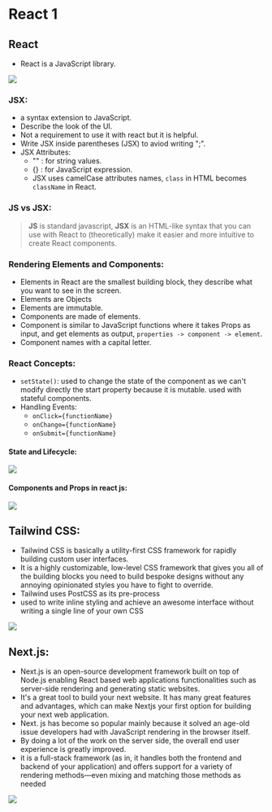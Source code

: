 # React 1

## React
* React is a JavaScript library.

![](https://www.spec-india.com/wp-content/uploads/2020/01/Top-Companies-Using-ReactJS.png)

### JSX:
* a syntax extension to JavaScript. 
* Describe the look of the UI.
* Not a requirement to use it with react but it is helpful.
* Write JSX inside parentheses (JSX) to aviod writing ";".
* JSX  Attributes:
  - "" : for string values.
  - {} : for JavaScript expression.
  - JSX uses camelCase attributes names, `class` in HTML becomes `className` in React.

### JS vs JSX:
> **JS** is standard javascript, **JSX** is an HTML-like syntax that you can use with React to (theoretically) make it easier and more intuitive to create React components.

### Rendering Elements and Components:
* Elements in React are the smallest building block, they describe what you want to see in the screen.
* Elements are Objects
* Elements are immutable.
* Components are made of elements.
* Component is similar to JavaScript functions where it takes Props as input, and get elements as output, `properties -> component -> element`.
* Component names with a capital letter.

### React Concepts:
* `setState()`: used to change the state of the component as we can't modify directly the start property because it is mutable. used with stateful components.
* Handling Events: 
  - `onClick={functionName}`
  - `onChange={functionName}`
  - `onSubmit={functionName}`

#### State and Lifecycle:

![](https://2.bp.blogspot.com/-hG_eQYv5-Fo/WCGvwiJSLFI/AAAAAAAABzU/Gu832Gwzi_UjVIE73g9ISQ94mAHGLSYEQCLcB/w1200-h630-p-k-no-nu/reactjs_component_lifecycle_status.png)

#### Components and Props in react js:

![](https://s1.o7planning.com/en/12125/images/25128970.png)



## Tailwind CSS:
* Tailwind CSS is basically a utility-first CSS framework for rapidly building custom user interfaces. 
* It is a highly customizable, low-level CSS framework that gives you all of the building blocks you need to build bespoke designs without any annoying opinionated styles you have to fight to override.
* Tailwind uses PostCSS as its pre-process
* used to write inline styling and achieve an awesome interface without writing a single line of your own CSS

![](https://miro.medium.com/max/800/1*mUISLg4ghf6QYT_f1-cnlg.png)

## Next.js:
* Next.js is an open-source development framework built on top of Node.js enabling React based web applications functionalities such as server-side rendering and generating static websites. 
* It's a great tool to build your next website. It has many great features and advantages, which can make Nextjs your first option for building your next web application.
* Next. js has become so popular mainly because it solved an age-old issue developers had with JavaScript rendering in the browser itself. 
* By doing a lot of the work on the server side, the overall end user experience is greatly improved.
* it is a full-stack framework (as in, it handles both the frontend and backend of your application) and offers support for a variety of rendering methods—even mixing and matching those methods as needed


![](https://upload.wikimedia.org/wikipedia/commons/thumb/8/8e/Nextjs-logo.svg/800px-Nextjs-logo.svg.png)
